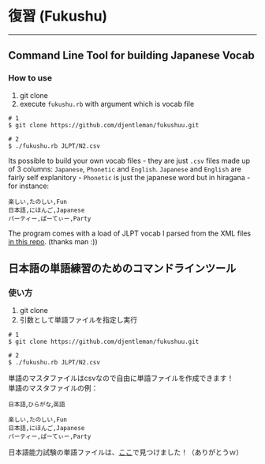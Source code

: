 # 復習 (Fukushu)

-----

## Command Line Tool for building Japanese Vocab

### How to use

1. git clone 
2. execute `fukushu.rb` with argument which is vocab file

```
# 1
$ git clone https://github.com/djentleman/fukushuu.git

# 2
$ ./fukushu.rb JLPT/N2.csv
```

Its possible to build your own vocab files - they are just `.csv` files made up of 3 columns: `Japanese`, `Phonetic` and `English`. `Japanese` and `English` are fairly self explanitory - `Phonetic` is just the japanese word but in hiragana - for instance:

```
楽しい,たのしい,Fun
日本語,にほんご,Japanese
パーティー,ぱーてぃー,Party
```

The program comes with a load of JLPT vocab I parsed from the XML files [in this repo]. (thanks man :))


## 日本語の単語練習のためのコマンドラインツール

### 使い方

1. git clone 
2. 引数として単語ファイルを指定し実行

```
# 1
$ git clone https://github.com/djentleman/fukushuu.git

# 2
$ ./fukushu.rb JLPT/N2.csv
```

単語のマスタファイルはcsvなので自由に単語ファイルを作成できます！  
単語のマスタファイルの例：  

`日本語`,`ひらがな`,`英語`  


```
楽しい,たのしい,Fun
日本語,にほんご,Japanese
パーティー,ぱーてぃー,Party
```

日本語能力試験の単語ファイルは、[ここ]で見つけました！（ありがとうｗ）

[in this repo]: https://github.com/tfreedman/JLPT-Flashcards
[ここ]: https://github.com/tfreedman/JLPT-Flashcards


